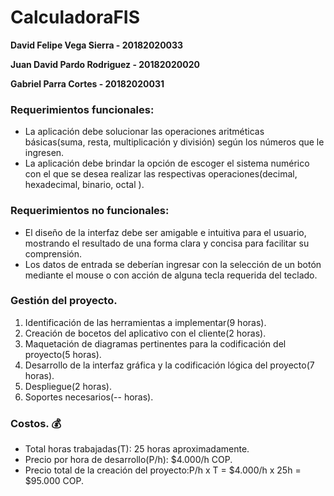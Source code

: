 # CalculadoraFIS

**David Felipe Vega Sierra - 20182020033**

**Juan David Pardo Rodriguez - 20182020020**

**Gabriel Parra Cortes - 20182020031**

### Requerimientos funcionales: 

- La aplicación debe solucionar las operaciones aritméticas básicas(suma, resta, multiplicación y división) según los números que le ingresen.
- La aplicación debe brindar la opción de escoger el sistema numérico con el que se desea realizar las respectivas operaciones(decimal, hexadecimal, binario, octal ).

### Requerimientos no funcionales:

- El diseño de la interfaz debe ser amigable e intuitiva para el usuario, mostrando el resultado de una forma clara y concisa para facilitar su comprensión.
- Los datos de entrada se deberían ingresar con la selección de un botón mediante el mouse o con acción de alguna tecla requerida del teclado.

### Gestión del proyecto.

1. Identificación de las herramientas a implementar(9 horas).
2. Creación de bocetos del aplicativo con el cliente(2 horas).
3. Maquetación de diagramas pertinentes para la codificación del proyecto(5 horas).
4. Desarrollo de la interfaz gráfica y la codificación lógica del proyecto(7 horas). 
5. Despliegue(2 horas).
6. Soportes necesarios(-- horas).

### Costos. :moneybag:

- Total horas trabajadas(T): 25 horas aproximadamente.
- Precio por hora de desarrollo(P/h): $4.000/h COP.
- Precio total de la creación del proyecto:P/h x T =  $4.000/h x 25h = $95.000 COP.